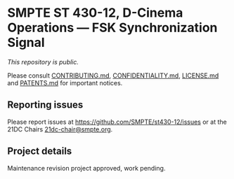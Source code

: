 # SMPTE ST 430-12, D-Cinema Operations — FSK Synchronization Signal

_This repository is public._ 

Please consult [CONTRIBUTING.md](./CONTRIBUTING.md), [CONFIDENTIALITY.md](./CONFIDENTIALITY.md), [LICENSE.md](./LICENSE.md) and [PATENTS.md](./PATENTS.md) for important notices.

## Reporting issues

Please report issues at <https://github.com/SMPTE/st430-12/issues> or at the 21DC Chairs <21dc-chair@smpte.org>.

## Project details

Maintenance revision project approved, work pending.

